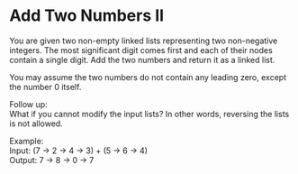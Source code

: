 # Add Two Numbers II

You are given two non-empty linked lists representing two non-negative integers. The most significant digit comes first and each of their nodes contain a single digit. Add the two numbers and return it as a linked list.  

You may assume the two numbers do not contain any leading zero, except the number 0 itself.  

Follow up:  
What if you cannot modify the input lists? In other words, reversing the lists is not allowed.  

Example:  
Input: (7 -> 2 -> 4 -> 3) + (5 -> 6 -> 4)  
Output: 7 -> 8 -> 0 -> 7   